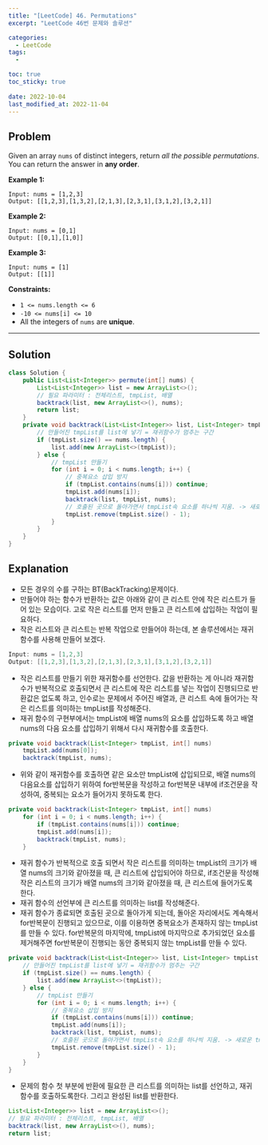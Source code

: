 ```yaml
---
title: "[LeetCode] 46. Permutations"
excerpt: "LeetCode 46번 문제와 솔루션"

categories:
  - LeetCode
tags:
  - 

toc: true
toc_sticky: true
 
date: 2022-10-04
last_modified_at: 2022-11-04
---
```

## **Problem**
Given an array `nums` of distinct integers, return *all the possible permutations*. You can return the answer in **any order**.

**Example 1:**
```
Input: nums = [1,2,3]
Output: [[1,2,3],[1,3,2],[2,1,3],[2,3,1],[3,1,2],[3,2,1]]
```
**Example 2:**
```
Input: nums = [0,1]
Output: [[0,1],[1,0]]
```
**Example 3:**
```
Input: nums = [1]
Output: [[1]]
```
**Constraints:**
- `1 <= nums.length <= 6`
- `-10 <= nums[i] <= 10`
- All the integers of `nums` are **unique**.

---
## **Solution**
```java
class Solution {
    public List<List<Integer>> permute(int[] nums) {
        List<List<Integer>> list = new ArrayList<>();
        // 필요 파라미터 : 전체리스트, tmpList, 배열
        backtrack(list, new ArrayList<>(), nums);
        return list;
    }
    private void backtrack(List<List<Integer>> list, List<Integer> tmpList, int[] nums) {
        // 만들어진 tmpList를 list에 넣기 = 재귀함수가 멈추는 구간
        if (tmpList.size() == nums.length) {
            list.add(new ArrayList<>(tmpList));
        } else {
            // tmpList 만들기
            for (int i = 0; i < nums.length; i++) {
                // 중복요소 삽입 방지
                if (tmpList.contains(nums[i])) continue;
                tmpList.add(nums[i]);
                backtrack(list, tmpList, nums);
                // 호출된 곳으로 돌아가면서 tmpList속 요소를 하나씩 지움. -> 새로운 tmpList를 만들 수 있음.
                tmpList.remove(tmpList.size() - 1);
            }
        }
    } 
}
```
## **Explanation**
- 모든 경우의 수를 구하는 BT(BackTracking)문제이다.
- 만들어야 하는 함수가 반환하는 값은 아래와 같이 큰 리스트 안에 작은 리스트가 들어 있는 모습이다. 고로 작은 리스트를 먼저 만들고 큰 리스트에 삽입하는 작업이 필요하다.
- 작은 리스트와 큰 리스트는 반복 작업으로 만들어야 하는데, 본 솔루션에서는 재귀함수를 사용해 만들어 보겠다.
```java
Input: nums = [1,2,3]
Output: [[1,2,3],[1,3,2],[2,1,3],[2,3,1],[3,1,2],[3,2,1]]
```
- 작은 리스트를 만들기 위한 재귀함수를 선언한다. 값을 반환하는 게 아니라 재귀함수가 반복적으로 호출되면서 큰 리스트에 작은 리스트를 넣는 작업이 진행되므로 반환값은 없도록 하고, 인수로는 문제에서 주어진 배열과, 큰 리스트 속에 들어가는 작은 리스트를 의미하는 tmpList를 작성해준다.
- 재귀 함수의 구현부에서는 tmpList에 배열 nums의 요소를 삽입하도록 하고 배열 nums의 다음 요소를 삽입하기 위해서 다시 재귀함수를 호출한다.
```java
private void backtrack(List<Integer> tmpList, int[] nums)
    tmpList.add(nums[0]);
    backtrack(tmpList, nums);
```
- 위와 같이 재귀함수를 호출하면 같은 요소만 tmpList에 삽입되므로, 배열 nums의 다음요소를 삽입하기 위하여 for반복문을 작성하고 for반복문 내부에 if조건문을 작성하여, 중복되는 요소가 들어가지 못하도록 한다.
```java
private void backtrack(List<Integer> tmpList, int[] nums)
    for (int i = 0; i < nums.length; i++) {
        if (tmpList.contains(nums[i])) continue;
        tmpList.add(nums[i]);
        backtrack(tmpList, nums);
    }
```
- 재귀 함수가 반복적으로 호출 되면서 작은 리스트를 의미하는 tmpList의 크기가 배열 nums의 크기와 같아졌을 때, 큰 리스트에 삽입되어야 하므로, if조건문을 작성해 작은 리스트의 크기가 배열 nums의 크기와 같아졌을 때, 큰 리스트에 들어가도록 한다.
- 재귀 함수의 선언부에 큰 리스트를 의미하는 list를 작성해준다.
- 재귀 함수가 종료되면 호출된 곳으로 돌아가게 되는데, 돌아온 자리에서도 계속해서 for반복문이 진행되고 있으므로, 이를 이용하면 중복요소가 존재하지 않는 tmpList를 만들 수 있다. for반복문의 마지막에, tmpList에 마지막으로 추가되었던 요소를 제거해주면 for반복문이 진행되는 동안 중복되지 않는 tmpList를 만들 수 있다.
```java
private void backtrack(List<List<Integer>> list, List<Integer> tmpList, int[] nums) {
    // 만들어진 tmpList를 list에 넣기 = 재귀함수가 멈추는 구간
    if (tmpList.size() == nums.length) {
        list.add(new ArrayList<>(tmpList));
    } else {
        // tmpList 만들기
        for (int i = 0; i < nums.length; i++) {
            // 중복요소 삽입 방지
            if (tmpList.contains(nums[i])) continue;
            tmpList.add(nums[i]);
            backtrack(list, tmpList, nums);
            // 호출된 곳으로 돌아가면서 tmpList속 요소를 하나씩 지움. -> 새로운 tmpList를 만들 수 있음.
            tmpList.remove(tmpList.size() - 1);
        }
    }
} 
```
- 문제의 함수 첫 부분에 반환에 필요한 큰 리스트를 의미하는 list를 선언하고, 재귀 함수를 호출하도록한다. 그리고 완성된 list를 반환한다.
```java
List<List<Integer>> list = new ArrayList<>();
// 필요 파라미터 : 전체리스트, tmpList, 배열
backtrack(list, new ArrayList<>(), nums);
return list;
```